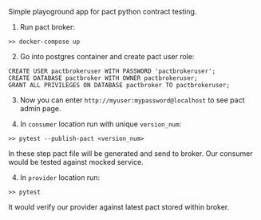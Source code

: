 Simple playoground app for pact python contract testing.

1. Run pact broker:
```
>> docker-compose up
```

2. Go into postgres container and create pact user role:
```psql
CREATE USER pactbrokeruser WITH PASSWORD 'pactbrokeruser';
CREATE DATABASE pactbroker WITH OWNER pactbrokeruser;
GRANT ALL PRIVILEGES ON DATABASE pactbroker TO pactbrokeruser;
```

3. Now you can enter `http://myuser:mypassword@localhost` to see pact admin page.

4. In `consumer` location run with unique `version_num`:
```
>> pytest --publish-pact <version_num>
```
In these step pact file will be generated and send to broker. Our consumer would be tested
against mocked service.

4. In `provider` location run:
```
>> pytest
```
It would verify our provider against latest pact stored within broker.
